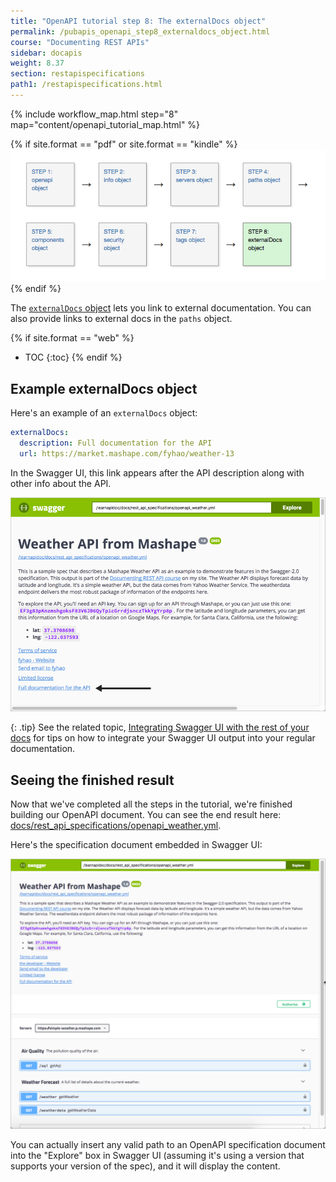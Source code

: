 ```yaml
---
title: "OpenAPI tutorial step 8: The externalDocs object"
permalink: /pubapis_openapi_step8_externaldocs_object.html
course: "Documenting REST APIs"
sidebar: docapis
weight: 8.37
section: restapispecifications
path1: /restapispecifications.html
---
```


{% include workflow_map.html step="8" map="content/openapi_tutorial_map.html"  %}

{% if site.format == "pdf" or site.format == "kindle" %}
<img src="images/openapistep8.png"/>
{% endif %}

The [`externalDocs` object](https://github.com/OAI/OpenAPI-Specification/blob/master/versions/3.0.0.md#external-documentation-object) lets you link to external documentation. You can also provide links to external docs in the `paths` object.

{% if site.format == "web" %}
* TOC
{:toc}
{% endif %}

## Example externalDocs object

Here's an example of an `externalDocs` object:

```yaml
externalDocs:
  description: Full documentation for the API
  url: https://market.mashape.com/fyhao/weather-13
```

In the Swagger UI, this link appears after the API description along with other info about the API.

<a href="http://idratherbewriting.com/learnapidoc/assets/files/swagger/index.html" class="noExtIcon"><img src="images/openapi_tutorial_externaldocs.png" alt="externalDocs object"/></a>

{: .tip}
See the related topic, [Integrating Swagger UI with the rest of your docs](pubapis_combine_swagger_and_guide.html) for tips on how to integrate your Swagger UI output into your regular documentation.

## Seeing the finished result

Now that we've completed all the steps in the tutorial, we're finished building our OpenAPI document. You can see the end result here: <a href="http://idratherbewriting.com/learnapidoc/docs/rest_api_specifications/openapi_weather.yml">docs/rest_api_specifications/openapi_weather.yml</a>.

Here's the specification document embedded in Swagger UI:

<a href="http://idratherbewriting.com/learnapidoc/assets/files/swagger/index.html" class="noExtIcon"><img src="images/swagger_full_result.png" /></a>

You can actually insert any valid path to an OpenAPI specification document into the "Explore" box in Swagger UI (assuming it's using a version that supports your version of the spec), and it will display the content.
